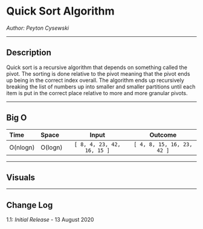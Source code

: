 # Quick Sort Algorithm

*Author: Peyton Cysewski*

---

## Description
Quick sort is a recursive algorithm that depends on something called the pivot. The sorting is done relative to the pivot meaning that the pivot ends up being in the correct index overall. The algorithm ends up recursively breaking the list of numbers up into smaller and smaller partitions until each item is put in the correct place relative to more and more granular pivots.

---

## Big O

| Time | Space | Input | Outcome |
| :----------- | :----------- | :-------------: | :-------------: |
| O(nlogn) | O(logn) | `[ 8, 4, 23, 42, 16, 15 ]` | `[ 4, 8, 15, 16, 23, 42 ]` |

---

## Visuals



---

## Change Log
1.1: *Initial Release* - 13 August 2020